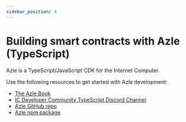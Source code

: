 ```yaml
---
sidebar_position: 4
---
```


# Building smart contracts with Azle (TypeScript)

Azle is a TypeScript/JavaScript CDK for the Internet Computer.

Use the following resources to get started with Azle development:

- [The Azle Book](https://demergent-labs.github.io/azle/)
- [IC Developer Community TypeScript Discord Channel](https://discord.gg/5Hb6rM2QUM)
- [Azle GitHub repo](https://github.com/demergent-labs/azle)
- [Azle npm package](https://www.npmjs.com/package/azle)
